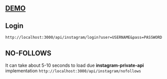 ## [DEMO](https://adrian123456789test.herokuapp.com/api/instagram/login?user=USERNAME&pass=PASSWORD)

## Login
`http://localhost:3000/api/instagram/login?user=USERNAME&pass=PASSWORD`

## NO-FOLLOWS
It can take about 5-10 seconds to load due **instagram-private-api** implementation
`http://localhost:3000/api/instagram/nofollows`